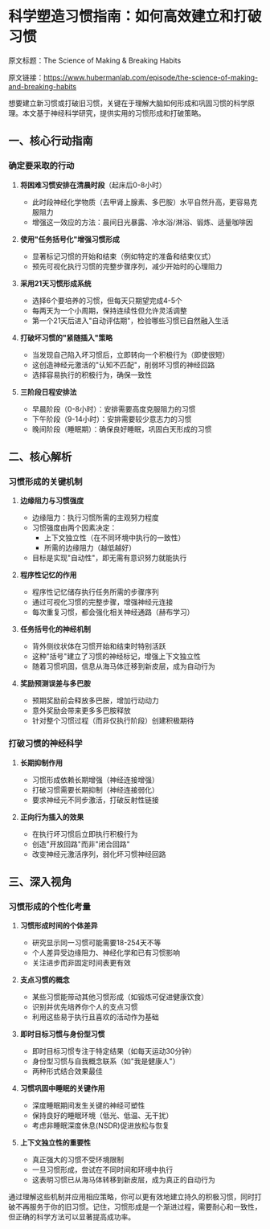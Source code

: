 # 科学塑造习惯指南：如何高效建立和打破习惯

原文标题：The Science of Making & Breaking Habits

原文链接：https://www.hubermanlab.com/episode/the-science-of-making-and-breaking-habits

想要建立新习惯或打破旧习惯，关键在于理解大脑如何形成和巩固习惯的科学原理。本文基于神经科学研究，提供实用的习惯形成和打破策略。

## 一、核心行动指南

### 确定要采取的行动
1. **将困难习惯安排在清晨时段**（起床后0-8小时）
   * 此时段神经化学物质（去甲肾上腺素、多巴胺）水平自然升高，更容易克服阻力
   * 增强这一效应的方法：晨间日光暴露、冷水浴/淋浴、锻炼、适量咖啡因

2. **使用"任务括号化"增强习惯形成**
   * 显著标记习惯的开始和结束（例如特定的准备和结束仪式）
   * 预先可视化执行习惯的完整步骤序列，减少开始时的心理阻力

3. **采用21天习惯形成系统**
   * 选择6个要培养的习惯，但每天只期望完成4-5个
   * 每两天为一个小周期，保持连续性但允许灵活调整
   * 第一个21天后进入"自动评估期"，检验哪些习惯已自然融入生活

4. **打破坏习惯的"紧随插入"策略**
   * 当发现自己陷入坏习惯后，立即转向一个积极行为（即使很短）
   * 这创造神经元激活的"认知不匹配"，削弱坏习惯的神经回路
   * 选择容易执行的积极行为，确保一致性

5. **三阶段日程安排法**
   * 早晨阶段（0-8小时）：安排需要高度克服阻力的习惯
   * 下午阶段（9-14小时）：安排需要较少意志力的习惯
   * 晚间阶段（睡眠期）：确保良好睡眠，巩固白天形成的习惯

## 二、核心解析

### 习惯形成的关键机制

1. **边缘阻力与习惯强度**
   * 边缘阻力：执行习惯所需的主观努力程度
   * 习惯强度由两个因素决定：
     - 上下文独立性（在不同环境中执行的一致性）
     - 所需的边缘阻力（越低越好）
   * 目标是实现"自动性"，即无需有意识努力就能执行

2. **程序性记忆的作用**
   * 程序性记忆储存执行任务所需的步骤序列
   * 通过可视化习惯的完整步骤，增强神经元连接
   * 每次重复习惯，都会强化相关神经通路（赫布学习）

3. **任务括号化的神经机制**
   * 背外侧纹状体在习惯开始和结束时特别活跃
   * 这种"括号"建立了习惯的神经标记，增强上下文独立性
   * 随着习惯巩固，信息从海马体迁移到新皮层，成为自动行为

4. **奖励预测误差与多巴胺**
   * 预期奖励前会释放多巴胺，增加行动动力
   * 意外奖励会带来更多多巴胺释放
   * 针对整个习惯过程（而非仅执行阶段）创建积极期待

### 打破习惯的神经科学

1. **长期抑制作用**
   * 习惯形成依赖长期增强（神经连接增强）
   * 打破习惯需要长期抑制（神经连接弱化）
   * 要求神经元不同步激活，打破反射性链接

2. **正向行为插入的效果**
   * 在执行坏习惯后立即执行积极行为
   * 创造"开放回路"而非"闭合回路"
   * 改变神经元激活序列，弱化坏习惯神经回路

## 三、深入视角

### 习惯形成的个性化考量

1. **习惯形成时间的个体差异**
   * 研究显示同一习惯可能需要18-254天不等
   * 个人差异受边缘阻力、神经化学和已有习惯影响
   * 关注进步而非固定时间表更有效

2. **支点习惯的概念**
   * 某些习惯能带动其他习惯形成（如锻炼可促进健康饮食）
   * 识别并优先培养你个人的支点习惯
   * 利用这些易于执行且喜欢的活动作为基础

3. **即时目标习惯与身份型习惯**
   * 即时目标习惯专注于特定结果（如每天运动30分钟）
   * 身份型习惯与自我概念联系（如"我是健康人"）
   * 两种形式结合效果最佳

4. **习惯巩固中睡眠的关键作用**
   * 深度睡眠期间发生关键的神经可塑性
   * 保持良好的睡眠环境（低光、低温、无干扰）
   * 考虑非睡眠深度休息(NSDR)促进放松与恢复

5. **上下文独立性的重要性**
   * 真正强大的习惯不受环境限制
   * 一旦习惯形成，尝试在不同时间和环境中执行
   * 这表明习惯已从海马体转移到新皮层，成为真正的自动行为

通过理解这些机制并应用相应策略，你可以更有效地建立持久的积极习惯，同时打破不再服务于你的旧习惯。记住，习惯形成是一个渐进过程，需要耐心和一致性，但正确的科学方法可以显著提高成功率。

